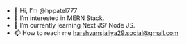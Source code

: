 - 👋 Hi, I’m @hppatel777
- 👀 I’m interested in MERN Stack.
- 🌱 I’m currently learning Next JS/ Node JS.
- 📫 How to reach me harshvansjaliya29.social@gmail.com

<!---
hppatel777/hppatel777 is a ✨ special ✨ repository because its `README.md` (this file) appears on your GitHub profile.
You can click the Preview link to take a look at your changes.
--->

